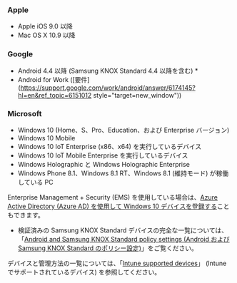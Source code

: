 

### <a name="apple"></a>Apple
  - Apple iOS 9.0 以降
  - Mac OS X 10.9 以降

### <a name="google"></a>Google
  - Android 4.4 以降 (Samsung KNOX Standard 4.4 以降を含む) *
  - Android for Work ([要件](https://support.google.com/work/android/answer/6174145?hl=en&ref_topic=6151012 style="target=new_window"))

### <a name="microsoft"></a>Microsoft
  - Windows 10 (Home、S、Pro、Education、および Enterprise バージョン)
  - Windows 10 Mobile
  - Windows 10 IoT Enterprise (x86、x64) を実行しているデバイス
  - Windows 10 IoT Mobile Enterprise を実行しているデバイス
  - Windows Holographic と Windows Holographic Enterprise
  - Windows Phone 8.1、Windows 8.1 RT、Windows 8.1 (維持モード) が稼働している PC

Enterprise Management + Security (EMS) を使用している場合は、[Azure Active Directory (Azure AD) を使用して Windows 10 デバイスを登録する](/intune-classic/deploy-use/set-up-windows-device-management-with-microsoft-intune#azure-active-directory-enrollment)こともできます。

* 検証済みの Samsung KNOX Standard デバイスの完全な一覧については、「[Android and Samsung KNOX Standard policy settings (Android および Samsung KNOX Standard のポリシー設定)](/intune-classic/android-policy-settings-in-microsoft-intune.md#supported-samsung-knox-standard-devices)」をご覧ください。

デバイスと管理方法の一覧については、「[Intune supported devices](/intune/supported-devices-browsers#intune-supported-devices)」 (Intune でサポートされているデバイス) を参照してください。

